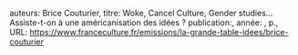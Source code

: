 auteurs: Brice Couturier, 
titre: Woke, Cancel Culture, Gender studies… Assiste-t-on à une américanisation des idées ?
publication:, 
année: , 
p.,
URL: https://www.franceculture.fr/emissions/la-grande-table-idees/brice-couturier

